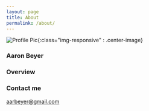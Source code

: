 ```yaml
---
layout: page
title: About
permalink: /about/
---
```


![Profile Pic](https://avatars2.githubusercontent.com/u/15100469?v=3&u=4d737c444e2b82b7cfdfedeb0018045f4ad11052&s=400){:class="img-responsive" : .center-image}



### Aaron Beyer

### Overview


### Contact me

[aarbeyer@gmail.com](mailto:aarbeyer@gmail.com)
